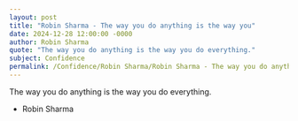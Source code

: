 ```yaml
---
layout: post
title: "Robin Sharma - The way you do anything is the way you"
date: 2024-12-28 12:00:00 -0000
author: Robin Sharma
quote: "The way you do anything is the way you do everything."
subject: Confidence
permalink: /Confidence/Robin Sharma/Robin Sharma - The way you do anything is the way you
---
```


The way you do anything is the way you do everything.

- Robin Sharma
